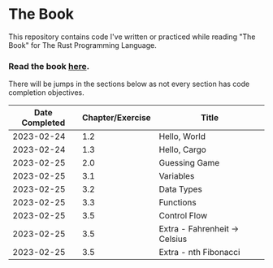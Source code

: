 # The Book
This repository contains code I've written or practiced while reading "The Book" for The Rust Programming Language.

### Read the book <a href="https://doc.rust-lang.org/book/" target="_blank">here</a>.

There will be jumps in the sections below as not every section has code completion objectives.

| Date Completed | Chapter/Exercise | Title |
|----------------|------------------|-------|
| 2023-02-24 | 1.2 | Hello, World |
| 2023-02-24 | 1.3 | Hello, Cargo |
| 2023-02-25 | 2.0 | Guessing Game |
| 2023-02-25 | 3.1 | Variables |
| 2023-02-25 | 3.2 | Data Types |
| 2023-02-25 | 3.3 | Functions |
| 2023-02-25 | 3.5 | Control Flow |
| 2023-02-25 | 3.5 | Extra - Fahrenheit -> Celsius |
| 2023-02-25 | 3.5 | Extra - nth Fibonacci |
